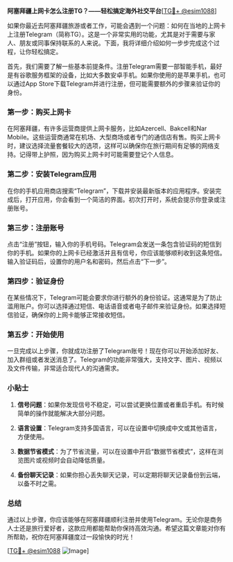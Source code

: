 **阿塞拜疆上网卡怎么注册TG？——轻松搞定海外社交平台**[[TG💪+ @esim1088](https://t.me/s/esim1088)]

如果你最近去阿塞拜疆旅游或者工作，可能会遇到一个问题：如何在当地的上网卡上注册Telegram（简称TG）。这是一个非常实用的功能，尤其是对于需要与家人、朋友或同事保持联系的人来说。下面，我将详细介绍如何一步步完成这个过程，让你轻松搞定。

首先，我们需要了解一些基本前提条件。注册Telegram需要一部智能手机，最好是有谷歌服务框架的设备，比如大多数安卓手机。如果你使用的是苹果手机，也可以通过App Store下载Telegram并进行注册，但可能需要额外的步骤来验证你的身份。

### 第一步：购买上网卡

在阿塞拜疆，有许多运营商提供上网卡服务，比如Azercell、Bakcell和Nar Mobile。这些运营商通常在机场、大型商场或者专门的通信店有售。购买上网卡时，建议选择流量套餐较大的选项，这样可以确保你在旅行期间有足够的网络支持。记得带上护照，因为购买上网卡时可能需要登记个人信息。

### 第二步：安装Telegram应用

在你的手机应用商店搜索“Telegram”，下载并安装最新版本的应用程序。安装完成后，打开应用，你会看到一个简洁的界面。初次打开时，系统会提示你登录或注册账号。

### 第三步：注册账号

点击“注册”按钮，输入你的手机号码。Telegram会发送一条包含验证码的短信到你的手机。如果你的上网卡已经激活并且有信号，你应该能够顺利收到这条短信。输入验证码后，设置你的用户名和密码，然后点击“下一步”。

### 第四步：验证身份

在某些情况下，Telegram可能会要求你进行额外的身份验证。这通常是为了防止滥用账户。你可以选择通过短信、电话语音或者电子邮件来验证身份。如果选择短信验证，确保你的上网卡能够正常接收短信。

### 第五步：开始使用

一旦完成以上步骤，你就成功注册了Telegram账号！现在你可以开始添加好友、加入群组或者发送消息了。Telegram的功能非常强大，支持文字、图片、视频以及文件传输，非常适合现代人的沟通需求。

### 小贴士

1. **信号问题**：如果你发现信号不稳定，可以尝试更换位置或者重启手机。有时候简单的操作就能解决大部分问题。
   
2. **语言设置**：Telegram支持多国语言，可以在设置中切换成中文或其他语言，方便使用。

3. **数据节省模式**：为了节省流量，可以在设置中开启“数据节省模式”，这样在浏览图片或视频时会自动降低质量。

4. **备份聊天记录**：如果你担心丢失聊天记录，可以定期将聊天记录备份到云端，以备不时之需。

### 总结

通过以上步骤，你应该能够在阿塞拜疆顺利注册并使用Telegram。无论你是商务人士还是旅行爱好者，这款应用都能帮助你保持高效沟通。希望这篇文章能对你有所帮助，祝你在阿塞拜疆度过一段愉快的时光！

[[TG💪+ @esim1088](https://t.me/s/esim1088) ![Image](https://i.postimg.cc/4NQfJmqS/Snipaste-2025-05-13-00-14-12.png)]